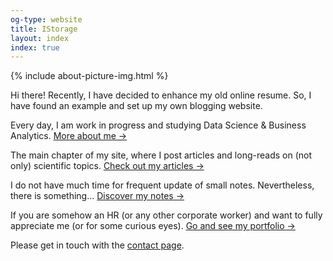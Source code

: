 ```yaml
---
og-type: website
title: IStorage
layout: index
index: true
---
```


{% include about-picture-img.html %}

Hi there! Recently, I have decided to enhance my old online resume. So, I have found an example and set up my own blogging website.

Every day, I am work in progress and studying Data Science & Business Analytics.
<a href="/about" class="internal-link quarter-line-space">More about me&nbsp;→</a>

The main chapter of my site, where I post articles and long-reads on (not only) scientific topics.
<a href="/blog" class="internal-link quarter-line-space">Check out my articles&nbsp;→</a>

I do not have much time for frequent update of small notes. Nevertheless, there is something...
<a href="/notes" class="internal-link quarter-line-space">Discover my notes&nbsp;→</a>

If you are somehow an HR (or any other corporate worker) and want to fully appreciate me (or for some curious eyes).
<a href="/portfolio" class="internal-link quarter-line-space">Go and see my portfolio&nbsp;→</a>

Please get in touch with the [contact page](/contact).

<!-- Add you Mastodon handle here if you want to verify it
	
<p style="visibility: hidden;display: none;"><a rel="me" href="">Mastodon</a></p> -->